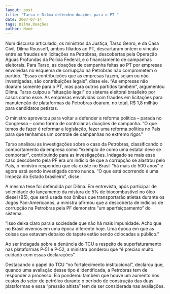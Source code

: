 ```yaml
---
layout: post
title: "Tarso e Dilma defendem doações para o PT "
date: 2007-07-14
tags: Dilma,Doações
author: None
---
```

Num discurso articulado, os ministros da Justi&ccedil;a, Tarso Genro, e da Casa Civil, Dilma Rousseff, ambos filiados ao PT, descartaram ontem o v&iacute;nculo entre as fraudes em licita&ccedil;&otilde;es na Petrobras, descobertas pela Opera&ccedil;&atilde;o &Aacute;guas Profundas da Pol&iacute;cia Federal, e o financiamento de campanhas eleitorais.
Para Tarso, as doa&ccedil;&otilde;es de campanha feitas ao PT por empresas envolvidas no esquema de corrup&ccedil;&atilde;o na Petrobras n&atilde;o comprometem o partido. &ldquo;Essas contribui&ccedil;&otilde;es que as empresas fazem, sejam ou n&atilde;o investigadas, s&atilde;o contribui&ccedil;&otilde;es legais&rdquo;, disse ele. &ldquo;As empresas n&atilde;o doaram somente para o PT, mas para outros partidos tamb&eacute;m&rdquo;, argumentou Dilma. 
Tarso culpou a &ldquo;situa&ccedil;&atilde;o legal&rdquo; do sistema eleitoral brasileiro por casos como esse. As empresas envolvidas com fraudes em licita&ccedil;&otilde;es para manuten&ccedil;&atilde;o de plataformas da Petrobras doaram, no total, R$ 1,8 milh&atilde;o para candidatos petistas. 

O ministro aproveitou para voltar a defender a reforma pol&iacute;tica &ndash; parada no Congresso &ndash; como forma de controlar as doa&ccedil;&otilde;es de campanha. &ldquo;O que temos de fazer &eacute; reformar a legisla&ccedil;&atilde;o, fazer uma reforma pol&iacute;tica no Pa&iacute;s para que tenhamos um controle de campanhas no extremo rigor.&rdquo; 

Tarso analisou as investiga&ccedil;&otilde;es sobre o caso da Petrobras, classificando o comportamento da empresa como &ldquo;exemplo de como uma estatal deve se comportar&rdquo;, contribuindo para as investiga&ccedil;&otilde;es. Indagado se mais esse caso descoberto pela PF era um ind&iacute;cio de que a corrup&ccedil;&atilde;o se alastrou pelo Pa&iacute;s, o ministro respondeu que ela existe no Brasil &ldquo;h&aacute; mais de 500 anos&rdquo; e agora est&aacute; sendo investigada como nunca. &ldquo;O que est&aacute; ocorrendo &eacute; uma limpeza do Estado brasileiro&rdquo;, disse. 

A mesma tese foi defendida por Dilma. Em entrevista, ap&oacute;s participar de solenidade do lan&ccedil;amento da mistura de 5% de biocombust&iacute;vel no &oacute;leo diesel (B5), que ser&aacute; usada nos &ocirc;nibus que transportar&atilde;o atletas durante os Jogos Pan-Americanos, a ministra afirmou que a descoberta de ind&iacute;cios de corrup&ccedil;&atilde;o na Petrobras pela PF demonstra &ldquo;um aperfei&ccedil;oamento&rdquo; do sistema. 

&ldquo;Isso deixa claro para a sociedade que n&atilde;o h&aacute; mais impunidade. Acho que no Brasil vivemos em uma &eacute;poca diferente hoje. Uma &eacute;poca em que as coisas que estavam debaixo do tapete est&atilde;o sendo colocadas a p&uacute;blico.&rdquo; 

Ao ser indagada sobre a den&uacute;ncia do TCU a respeito de superfaturamento nas plataformas P-51 e P-52, a ministra ponderou que &ldquo;&eacute; preciso muito cuidado com essas declara&ccedil;&otilde;es&rdquo;. 

Destacando o papel do TCU &ldquo;no fortalecimento institucional&rdquo;, declarou que, quando uma avalia&ccedil;&atilde;o desse tipo &eacute; identificada, a Petrobras tem de responder a processo. Ela ponderou tamb&eacute;m que houve um aumento nos custos do setor de petr&oacute;leo durante o per&iacute;odo de constru&ccedil;&atilde;o das duas plataformas e essa &ldquo;press&atilde;o altista&rdquo; tem de ser considerada nas avalia&ccedil;&otilde;es. 
